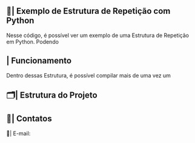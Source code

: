  ## 📑| Exemplo de Estrutura de Repetição com Python 

   Nesse código, é possível ver um exemplo de uma Estrutura de Repetição em Python. Podendo 

 ## | Funcionamento
  
  Dentro dessas Estrutura, é possível compilar mais de uma vez um 
  
 ## 🗂️| Estrutura do Projeto



 ## 📱| Contatos

   📩| E-mail: 
 
